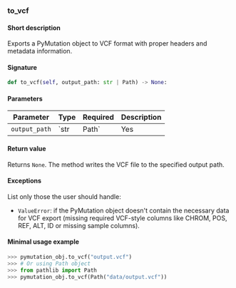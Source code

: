 ### to_vcf

#### Short description

Exports a PyMutation object to VCF format with proper headers and metadata information.

#### Signature

```python
def to_vcf(self, output_path: str | Path) -> None:
```

#### Parameters

| Parameter     | Type         | Required | Description                                                                 |
| ------------- | ------------ | -------- | --------------------------------------------------------------------------- |
| `output_path` | `str | Path` | Yes      | Path where the VCF file will be written. Can be a string or Path object.   |

#### Return value

Returns `None`. The method writes the VCF file to the specified output path.

#### Exceptions

List only those the user should handle:

* `ValueError`: if the PyMutation object doesn't contain the necessary data for VCF export (missing required VCF-style columns like CHROM, POS, REF, ALT, ID or missing sample columns).

#### Minimal usage example

```python
>>> pymutation_obj.to_vcf("output.vcf")
>>> # Or using Path object
>>> from pathlib import Path
>>> pymutation_obj.to_vcf(Path("data/output.vcf"))
```